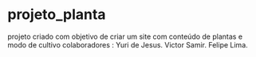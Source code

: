 # projeto_planta
projeto criado com objetivo de criar um site com conteúdo de plantas e modo de cultivo 
colaboradores :
Yuri de Jesus. 
Victor Samir.
Felipe Lima.
